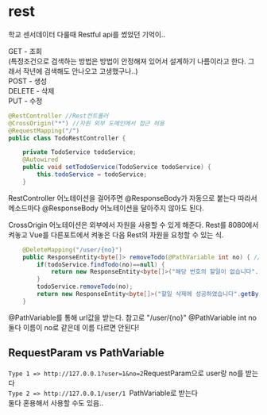 # rest
학교 센서데이터 다룰때 Restful api를 썼었던 기억이..

GET - 조회  
(특정조건으로 검색하는 방법은 방법이 안정해져 있어서 설계하기 나름이라고 한다. 그래서 작년에 검색해도 안나오고 고생했구나..)  
POST - 생성  
DELETE - 삭제  
PUT - 수정   

```java
@RestController //Rest컨트롤러
@CrossOrigin("*") //자원 외부 도메인에서 접근 허용
@RequestMapping("/")
public class TodoRestController {

	private TodoService todoService;
	@Autowired
	public void setTodoService(TodoService todoService) {
		this.todoService = todoService;
	}
```
RestController 어노테이션을 걸어주면 @ResponseBody가 자동으로 붙는다 따라서 메소드마다 @ResponseBody 어노테이션을 달아주지 않아도 된다.

CrossOrigin 어노테이션은 외부에서 자원을 사용할 수 있게 해준다. Rest를 8080에서 켜놓고 Vue를 다른포트에서 켜놓은 다음 Rest의 자원을 요청할 수 있는 식.

```java
	@DeleteMapping("/user/{no}")
	public ResponseEntity<byte[]> removeTodo(@PathVariable int no) { //no를 int로 받는다.
		if(todoService.findTodo(no)==null) {
			return new ResponseEntity<byte[]>("해당 번호의 할일이 없습니다".getBytes(), HttpStatus.NOT_FOUND);
		}
		todoService.removeTodo(no);
		return new ResponseEntity<byte[]>("할일 삭제에 성공하였습니다".getBytes(), HttpStatus.OK);
	}
```
@PathVariable를 통해 url값을 받는다. 참고로 "/user/{no}" @PathVariable int no 둘다 이름이 no로 같은데 이름 다르면 안된다!

## RequestParam vs PathVariable
``Type 1 => http://127.0.0.1?user=1&no=2``RequestParam으로 user랑 no를 받는다  
``Type 2 => http://127.0.0.1/user/1 ``PathVariable로 받는다     
둘다 혼용해서 사용할 수도 있음..


